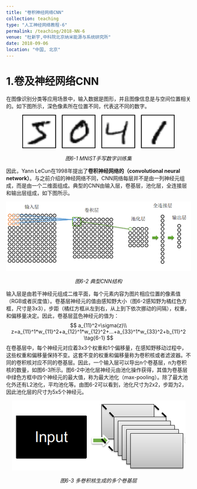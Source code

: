 ```yaml
---
title: "卷积神经网络CNN"
collection: teaching
type: "人工神经网络教程-6"
permalink: /teaching/2018-NN-6
venue: "杜新宇,中科院北京纳米能源与系统研究所"
date: 2018-09-06
location: "中国, 北京"
---
```


<script type="text/javascript" src="http://cdn.mathjax.org/mathjax/latest/MathJax.js?config=default"></script>

# 1.卷及神经网络CNN

在图像识别分类等应用场景中，输入数据是图形，并且图像信息是与空间位置相关的。如下图所示，深色像素所在位置不同，代表这不同的数字。

<div align="center"><img src = "./2018-NeuralNetwork/6-1.png"/></div>

*<center>图6-1 MNIST手写数字训练集</center>*

因此，Yann LeCun在1998年提出了**卷积神经网络的（convolutional neural network）**。与之前介绍的神经网络不同，CNN网络每层并不是由一列神经元组成，而是由一个二维面组成。典型的CNN由输入层，卷基层，池化层，全连接层和输出层组成，如下图所示。

![6-2](2018-NeuralNetwork/6-2.png)

*<center>图6-2 典型CNN结构</center>*

输入层是由若干神经元组成二维平面，每个元素内容为图片相应位置的像素值（RGB或者灰度值）。卷基层神经元的值由感知野大小（图6-2感知野为橘红色方框，尺寸是3x3），步距（橘红方框从左到右，从上到下依次挪动的间隔），权重，和偏移量决定。因此，卷基层蓝色神经元的值为：
$$
a_{11}^2=\sigma(z)\\
z=a_{11}^1*w_{11}^2+a_{12}^1*w_{12}^2+...+a_{33}^1*w_{33}^2+b_{11}^2 \tag{6-1}
$$
在卷基层中，每个神经元对应着3x3个权重和1个偏移量，在感知野移动过程中，这些权重和偏移量保持不变。这套不变的权重和偏移量称为卷积核或者滤波器。不同的卷积核对应不同的卷基层。因此，一个输入层可以导出n个卷基层，n为卷积核的数量，如图6-3所示。图6-2中池化层神经元由池化操作获得，其值为卷基层中绿色方框中四个神经元的最大值，称为最大池化（max-pooling）。除了最大池化外还有L2池化，平均池化等。由图6-2可以看到，池化尺寸为2x2，步距为2，因此池化层的尺寸为5x5个神经元。

<div align="center"><img src = "./2018-NeuralNetwork/6-3.png"/></div>

*<center>图6-3 多卷积核生成的多个卷基层</center>*

